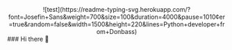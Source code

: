 <div align="center">
![test](https://readme-typing-svg.herokuapp.com/?font=Josefin+Sans&weight=700&size=100&duration=4000&pause=1010&center=true&random=false&width=1500&height=220&lines=Python+developer+from+Donbass)
</div>
### Hi there 👋
<!--
**cryptoproxy/cryptoproxy** is a ✨ _special_ ✨ repository because its `README.md` (this file) appears on your GitHub profile.

Here are some ideas to get you started:

- 🔭 I’m currently working on ...
- 🌱 I’m currently learning ...
- 👯 I’m looking to collaborate on ...
- 🤔 I’m looking for help with ...
- 💬 Ask me about ...
- 📫 How to reach me: ...
- 😄 Pronouns: ...
- ⚡ Fun fact: ...
-->
